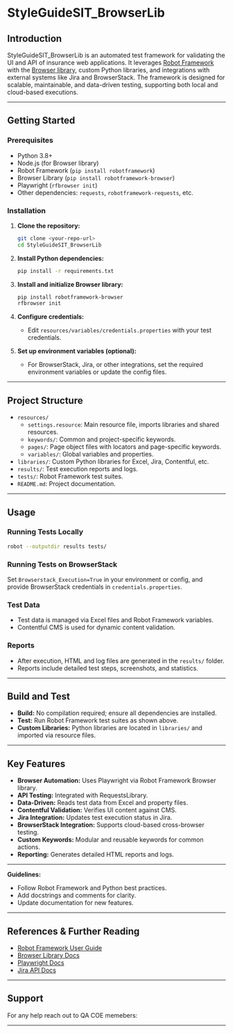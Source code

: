 # StyleGuideSIT_BrowserLib

## Introduction

StyleGuideSIT_BrowserLib is an automated test framework for validating the UI and API of insurance web applications. It leverages [Robot Framework](https://robotframework.org/) with the [Browser library](https://robotframework-browser.org/), custom Python libraries, and integrations with external systems like Jira and BrowserStack. The framework is designed for scalable, maintainable, and data-driven testing, supporting both local and cloud-based executions.

---

## Getting Started

### Prerequisites

- Python 3.8+
- Node.js (for Browser library)
- Robot Framework (`pip install robotframework`)
- Browser Library (`pip install robotframework-browser`)
- Playwright (`rfbrowser init`)
- Other dependencies: `requests`, `robotframework-requests`, etc.

### Installation

1. **Clone the repository:**
   ```sh
   git clone <your-repo-url>
   cd StyleGuideSIT_BrowserLib
   ```

2. **Install Python dependencies:**
   ```sh
   pip install -r requirements.txt
   ```

3. **Install and initialize Browser library:**
   ```sh
   pip install robotframework-browser
   rfbrowser init
   ```

4. **Configure credentials:**
   - Edit `resources/variables/credentials.properties` with your test credentials.

5. **Set up environment variables (optional):**
   - For BrowserStack, Jira, or other integrations, set the required environment variables or update the config files.

---

## Project Structure

- `resources/`  
  - `settings.resource`: Main resource file, imports libraries and shared resources.
  - `keywords/`: Common and project-specific keywords.
  - `pages/`: Page object files with locators and page-specific keywords.
  - `variables/`: Global variables and properties.
- `libraries/`: Custom Python libraries for Excel, Jira, Contentful, etc.
- `results/`: Test execution reports and logs.
- `tests/`: Robot Framework test suites.
- `README.md`: Project documentation.

---

## Usage

### Running Tests Locally

```sh
robot --outputdir results tests/
```

### Running Tests on BrowserStack

Set `Browserstack_Execution=True` in your environment or config, and provide BrowserStack credentials in `credentials.properties`.

### Test Data

- Test data is managed via Excel files and Robot Framework variables.
- Contentful CMS is used for dynamic content validation.

### Reports

- After execution, HTML and log files are generated in the `results/` folder.
- Reports include detailed test steps, screenshots, and statistics.

---

## Build and Test

- **Build:** No compilation required; ensure all dependencies are installed.
- **Test:** Run Robot Framework test suites as shown above.
- **Custom Libraries:** Python libraries are located in `libraries/` and imported via resource files.

---

## Key Features

- **Browser Automation:** Uses Playwright via Robot Framework Browser library.
- **API Testing:** Integrated with RequestsLibrary.
- **Data-Driven:** Reads test data from Excel and property files.
- **Contentful Validation:** Verifies UI content against CMS.
- **Jira Integration:** Updates test execution status in Jira.
- **BrowserStack Integration:** Supports cloud-based cross-browser testing.
- **Custom Keywords:** Modular and reusable keywords for common actions.
- **Reporting:** Generates detailed HTML reports and logs.

---

**Guidelines:**
- Follow Robot Framework and Python best practices.
- Add docstrings and comments for clarity.
- Update documentation for new features.

---

## References & Further Reading

- [Robot Framework User Guide](https://robotframework.org/robotframework/latest/RobotFrameworkUserGuide.html)
- [Browser Library Docs](https://marketsquare.github.io/robotframework-browser/Browser.html)
- [Playwright Docs](https://playwright.dev/python/docs/intro)
- [Jira API Docs](https://developer.atlassian.com/cloud/jira/platform/rest/v3/intro/)

---

## Support

For any help reach out to QA COE memebers:
    

---
